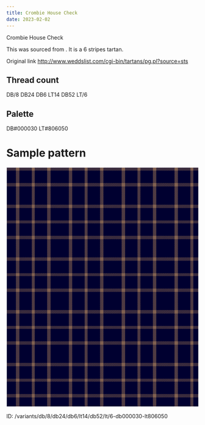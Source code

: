 ```yaml
---
title: Crombie House Check
date: 2023-02-02
---
```

Crombie House Check

This was sourced from <no value>.  It is a 6 stripes tartan.

Original link http://www.weddslist.com/cgi-bin/tartans/pg.pl?source=sts

## Thread count
DB/8 DB24 DB6 LT14 DB52 LT/6

## Palette
DB#000030 LT#806050

# Sample pattern

![Tartan detail](tartan.png "DB/8 DB24 DB6 LT14 DB52 LT/6 tartan")

ID: /variants/db/8/db24/db6/lt14/db52/lt/6-db000030-lt806050